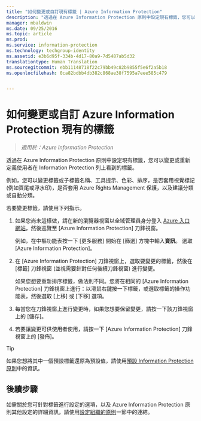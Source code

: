 ```yaml
---
title: "如何變更或自訂現有標籤 | Azure Information Protection"
description: "透過在 Azure Information Protection 原則中設定現有標籤，您可以變更或重新定義使用者在 Information Protection 列上看到的標籤。"
manager: mbaldwin
ms.date: 09/25/2016
ms.topic: article
ms.prod: 
ms.service: information-protection
ms.technology: techgroup-identity
ms.assetid: e3b6d95f-334b-4d17-80a9-7d5487ab5d32
translationtype: Human Translation
ms.sourcegitcommit: ebb11148718f22c79bb49c82b9855f5e6f2a5b18
ms.openlocfilehash: 0ca82bdbb4db382c868ae38f7595a7eee585c479


---
```


# 如何變更或自訂 Azure Information Protection 現有的標籤

>*適用於：Azure Information Protection*

透過在 Azure Information Protection 原則中設定現有標籤，您可以變更或重新定義使用者在 Information Protection 列上看到的標籤。

例如，您可以變更標籤或子標籤名稱、工具提示、色彩、排序，是否套用視覺標記 (例如頁尾或浮水印)，是否套用 Azure Rights Management 保護，以及建議分類或自動分類。

若要變更標籤，請使用下列指示。


1. 如果您尚未這樣做，請在新的瀏覽器視窗以全域管理員身分登入 [Azure 入口網站](https://portal.azure.com)，然後巡覽至 [Azure Information Protection] 刀鋒視窗。 
    
    例如，在中樞功能表按一下 [更多服務] 開始在 [篩選] 方塊中輸入**資訊**。 選取 [Azure Information Protection]。

2. 在 [Azure Information Protection] 刀鋒視窗上，選取要變更的標籤，然後在 [標籤] 刀鋒視窗 (並視需要針對任何後續刀鋒視窗) 進行變更。

    如果您想要重新排序標籤，做法則不同。您將在相同的 [Azure Information Protection] 刀鋒視窗上進行：以滑鼠右鍵按一下標籤，或選取標籤的操作功能表，然後選取 [上移] 或 [下移] 選項。

3. 每當您在刀鋒視窗上進行變更時，如果您想要保留變更，請按一下該刀鋒視窗上的 [儲存]。

4. 若要讓變更可供使用者使用，請按一下 [Azure Information Protection] 刀鋒視窗上的 [發佈]。

> [!TIP]
>如果您想將其中一個預設標籤還原為預設值，請使用[預設 Information Protection 原則](configure-policy-default.md)中的資訊。

## 後續步驟

如需關於您可針對標籤進行設定的選項，以及 Azure Information Protection 原則其他設定的詳細資訊，請使用[設定組織的原則](configure-policy.md#configuring-your-organization-s-policy)一節中的連結。






<!--HONumber=Sep16_HO4-->


